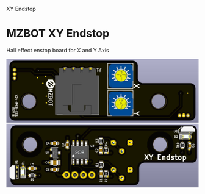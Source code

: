 XY Endstop

# MZBOT XY Endstop
Hall effect enstop board for X and Y Axis

![Alt text](XY_Endstop_Top.JPG?raw=true "Optional Title")
![Alt text](XY_Endstop_Back.JPG?raw=true "Optional Title")

